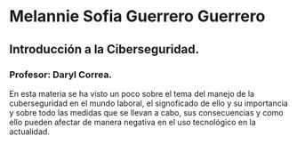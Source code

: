 # Melannie Sofia Guerrero Guerrero

## Introducción a la Ciberseguridad.
### Profesor: Daryl Correa.

En esta materia se ha visto un poco sobre el tema del manejo de la cuberseguridad en el mundo laboral, el signoficado de ello y su importancia y sobre todo las medidas que se llevan a cabo, sus consecuencias y como ello pueden afectar de manera negativa en el uso tecnológico en la actualidad.